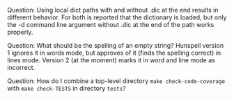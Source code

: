 Question: Using local dict paths with and without .dic at the end results in different behavior. For both is reported that the dictionary is loaded, but only the -d command line argument without .dic at the end of the path works properly.

Question: What should be the spelling of an empty string? Hunspell version 1 ignores it in words mode, but approves of it (finds the spelling correct) in lines mode. Version 2 (at the moment) marks it in word and line mode as incorrect.

Question: How do I combine a top-level directory `make check-code-coverage` with `make check-TESTS` in directory `tests`?
